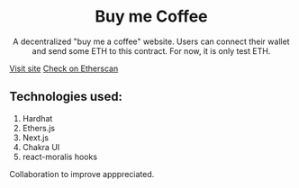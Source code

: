 <h1 align="center">
    Buy me Coffee
</h1>

<p align="center">
    A decentralized "buy me a coffee" website. Users can connect their wallet and send some ETH to this contract. For now, it is only test ETH.
</p>

<a href="https://buy-me-coffee-defi.vercel.app">Visit site</a>
<a href="https://sepolia.etherscan.io/address/0x65658ad65FFB3A11867D1dd4DC53d773cbf0FEA4">Check on Etherscan</a>

## Technologies used:

1. Hardhat
2. Ethers.js
3. Next.js
4. Chakra UI
5. react-moralis hooks

<p align="left">
    Collaboration to improve apppreciated.
</p>
